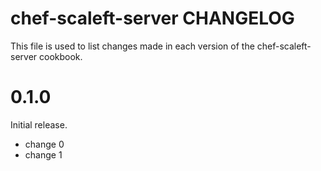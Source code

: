 # chef-scaleft-server CHANGELOG

This file is used to list changes made in each version of the chef-scaleft-server cookbook.

# 0.1.0

Initial release.

- change 0
- change 1

